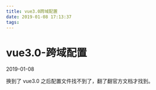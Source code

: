 ```yaml
---
title: vue3.0跨域配置
date: 2019-01-08 17:13:37
tags:
---
```


# vue3.0-跨域配置

2019-01-08

换到了 vue3.0 之后配置文件找不到了，翻了翻官方文档才找到。


  